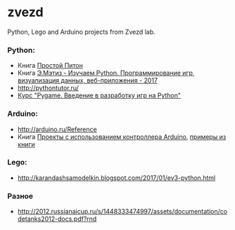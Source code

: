 # zvezd
Python, Lego and Arduino projects from Zvezd lab.

### Python:
* Книга [Простой Питон](https://www.dropbox.com/s/4r8hnwvc39tnlwm/ProPyt.pdf?dl=0)
* Книга [Э.Мэтиз - Изучаем Python. Программирование игр, визуализация данных, веб-приложения - 2017](https://www.dropbox.com/s/i8a7xaicyjrdg73/%D0%AD.%D0%9C%D1%8D%D1%82%D0%B8%D0%B7%20-%20%D0%98%D0%B7%D1%83%D1%87%D0%B0%D0%B5%D0%BC%20Python.%20%D0%9F%D1%80%D0%BE%D0%B3%D1%80%D0%B0%D0%BC%D0%BC%D0%B8%D1%80%D0%BE%D0%B2%D0%B0%D0%BD%D0%B8%D0%B5%20%D0%B8%D0%B3%D1%80%2C%20%D0%B2%D0%B8%D0%B7%D1%83%D0%B0%D0%BB%D0%B8%D0%B7%D0%B0%D1%86%D0%B8%D1%8F%20%D0%B4%D0%B0%D0%BD%D0%BD%D1%8B%D1%85%2C%20%D0%B2%D0%B5%D0%B1-%D0%BF%D1%80%D0%B8%D0%BB%D0%BE%D0%B6%D0%B5%D0%BD%D0%B8%D1%8F%20-%202017.pdf?dl=0)
* http://pythontutor.ru/
* [Курс "Pygame. Введение в разработку игр на Python"](https://younglinux.info/pygame)

### Arduino:
* http://arduino.ru/Reference
* Книга [Проекты с использованием контроллера Arduino](https://www.dropbox.com/s/2pyv96sits184h5/%D0%9F%D1%80%D0%BE%D0%B5%D0%BA%D1%82%D1%8B%20%D1%81%20%D0%B8%D1%81%D0%BF%D0%BE%D0%BB%D1%8C%D0%B7%D0%BE%D0%B2%D0%B0%D0%BD%D0%B8%D0%B5%D0%BC%20%D0%BA%D0%BE%D0%BD%D1%82%D1%80%D0%BE%D0%BB%D0%BB%D0%B5%D1%80%D0%B0%20Arduino.pdf?dl=0), [примеры из книги](https://www.dropbox.com/s/qaq3gehhr2xueac/Arduino_project_victor_petin.rar?dl=0)

### Lego:
* http://karandashsamodelkin.blogspot.com/2017/01/ev3-python.html

### Разное
* http://2012.russianaicup.ru/s/1448333474997/assets/documentation/codetanks2012-docs.pdf?rnd
